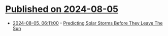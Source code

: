 # [Published on 2024-08-05](index.md)

* [2024-08-05, 06:11:00](https://soylentnews.org/article.pl?sid=24/08/04/0119253&from=rss) - [Predicting Solar Storms Before They Leave The Sun](https://soylentnews.org/article.pl?sid=24/08/04/0119253&from=rss)
